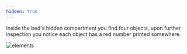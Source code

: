 ```yaml
---
hidden: true
---
```


Inside the bed's hidden compartment you find four objects, upon further inspection you notice each object has a red number printed somewhere. 

![elements](/assets/elements.yaml)